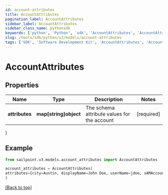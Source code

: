 ```yaml
---
id: account-attributes
title: AccountAttributes
pagination_label: AccountAttributes
sidebar_label: AccountAttributes
sidebar_class_name: pythonsdk
keywords: ['python', 'Python', 'sdk', 'AccountAttributes', 'AccountAttributes'] 
slug: /tools/sdk/python/v3/models/account-attributes
tags: ['SDK', 'Software Development Kit', 'AccountAttributes', 'AccountAttributes']
---
```


# AccountAttributes


## Properties

Name | Type | Description | Notes
------------ | ------------- | ------------- | -------------
**attributes** | **map[string]object** | The schema attribute values for the account | [required]
}

## Example

```python
from sailpoint.v3.models.account_attributes import AccountAttributes

account_attributes = AccountAttributes(
attributes={city=Austin, displayName=John Doe, userName=jdoe, sAMAccountName=jDoe, mail=john.doe@sailpoint.com}
)

```
[[Back to top]](#) 


